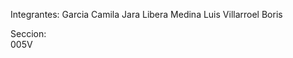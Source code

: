 Integrantes:
            Garcia Camila
            Jara Libera
            Medina Luis
            Villarroel Boris

Seccion:    
            005V
